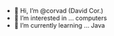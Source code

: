 - 👋 Hi, I’m @corvad (David Cor.)
- 👀 I’m interested in ... computers
- 🌱 I’m currently learning ... Java

<!---
corvad/corvad is a ✨ special ✨ repository because its `README.md` (this file) appears on your GitHub profile.
You can click the Preview link to take a look at your changes.
--->
